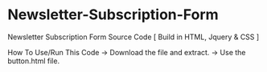 # Newsletter-Subscription-Form

Newsletter Subscription Form Source Code [ Build in HTML, Jquery & CSS ]

How To Use/Run This Code 
 -> Download the file and extract.
 -> Use the button.html file.
 
 <br/>
 
 
